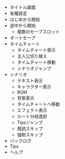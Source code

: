 - タイトル画面
- 各種設定
- はじめから開始
- 途中から開始
    - 複数のセーブスロット
- オートセーブ
- タイムチャート
    - タイムチャート表示
    - 主人公切り替え
    - タイムチャート移動
    - シナリオジャンプ
- シナリオ
    - テキスト表示
    - キャラクター表示
    - BGM
    - 背景表示
    - タイムチャートへ移動
    - エフェクト表示
    - ルート分岐選択
    - Tipsジャンプ
    - 既読スキップ
    - 強制スキップ
- バックログ
- Tips
- ヘルプ